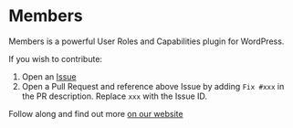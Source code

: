 # Members

Members is a powerful User Roles and Capabilities plugin for WordPress.

If you wish to contribute:
1. Open an [Issue](https://github.com/caseproof/members/issues)
2. Open a Pull Request and reference above Issue by adding `Fix #xxx` in the PR description. Replace `xxx` with the Issue ID.

Follow along and find out more [on our website](https://members-plugin.com/)
